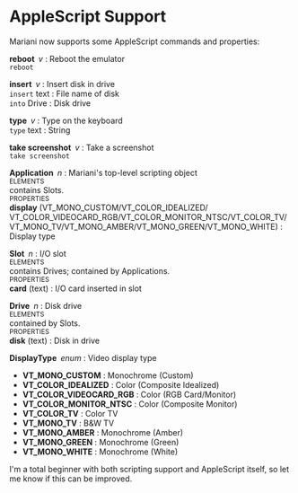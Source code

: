 # AppleScript Support

Mariani now supports some AppleScript commands and properties:

**reboot** *v* : Reboot the emulator<br/>
`reboot`

**insert** *v* : Insert disk in drive<br/>
`insert` text : File name of disk<br/>
`into` Drive : Disk drive

**type** *v* : Type on the keyboard<br/>
`type` text : String

**take screenshot** *v* : Take a screenshot<br/>
`take screenshot`

**Application** *n* : Mariani's top-level scripting object<br/>
<sub>ELEMENTS</sub><br/>
contains Slots.<br/>
<sub>PROPERTIES</sub><br/>
**display** (VT\_MONO\_CUSTOM/‌VT\_COLOR\_IDEALIZED/‌VT\_COLOR\_VIDEOCARD\_RGB/‌VT\_COLOR\_MONITOR\_NTSC/‌VT\_COLOR\_TV/‌VT\_MONO\_TV/‌VT\_MONO\_AMBER/‌VT\_MONO\_GREEN/‌VT\_MONO\_WHITE) : Display type<br/>

**Slot** *n* : I/O slot<br/>
<sub>ELEMENTS</sub><br/>
contains Drives; contained by Applications.<br/>
<sub>PROPERTIES</sub><br/>
**card** (text) : I/O card inserted in slot

**Drive** *n* : Disk drive<br/>
<sub>ELEMENTS</sub><br/>
contained by Slots.<br/>
<sub>PROPERTIES</sub><br/>
**disk** (text) : Disk in drive

**DisplayType** *enum* : Video display type
- **VT\_MONO\_CUSTOM** : Monochrome (Custom)
- **VT\_COLOR\_IDEALIZED** : Color (Composite Idealized)
- **VT\_COLOR\_VIDEOCARD\_RGB** : Color (RGB Card/Monitor)
- **VT\_COLOR\_MONITOR\_NTSC** : Color (Composite Monitor)
- **VT\_COLOR\_TV** : Color TV
- **VT\_MONO\_TV** : B&W TV
- **VT\_MONO\_AMBER** : Monochrome (Amber)
- **VT\_MONO\_GREEN** : Monochrome (Green)
- **VT\_MONO\_WHITE** : Monochrome (White)

I'm a total beginner with both scripting support and AppleScript itself, so let me know if this can be improved.
